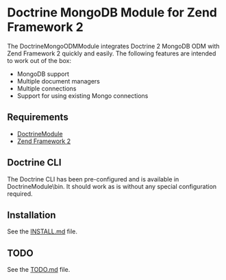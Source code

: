 # Doctrine MongoDB Module for Zend Framework 2
The DoctrineMongoODMModule integrates Doctrine 2 MongoDB ODM with Zend Framework 2 
quickly and easily. The following features are intended to work out of the box: 
  
  - MongoDB support
  - Multiple document managers
  - Multiple connections
  - Support for using existing Mongo connections
  
## Requirements
  - [DoctrineModule](http://www.github.com/doctrine/DoctrineModule)
  - [Zend Framework 2](http://www.github.com/zendframework/zf2)

## Doctrine CLI
The Doctrine CLI has been pre-configured and is available in DoctrineModule\bin. It should work as
is without any special configuration required.

## Installation
See the [INSTALL.md](http://www.github.com/doctrine/DoctrineMongoODMModule/tree/master/docs/INSTALL.md) file.

## TODO
See the [TODO.md](http://www.github.com/doctrine/DoctrineMongoODMModule/tree/master/docs/TODO.md) file.